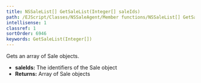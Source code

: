 ```yaml
---
title: NSSaleList[] GetSaleList(Integer[] saleIds)
path: /EJScript/Classes/NSSaleAgent/Member functions/NSSaleList[] GetSaleList(Integer[] p_0)
intellisense: 1
classref: 1
sortOrder: 6946
keywords: GetSaleList(Integer[])
---
```



Gets an array of Sale objects.



* **saleIds:** The identifiers of the Sale object
* **Returns:** Array of Sale objects


